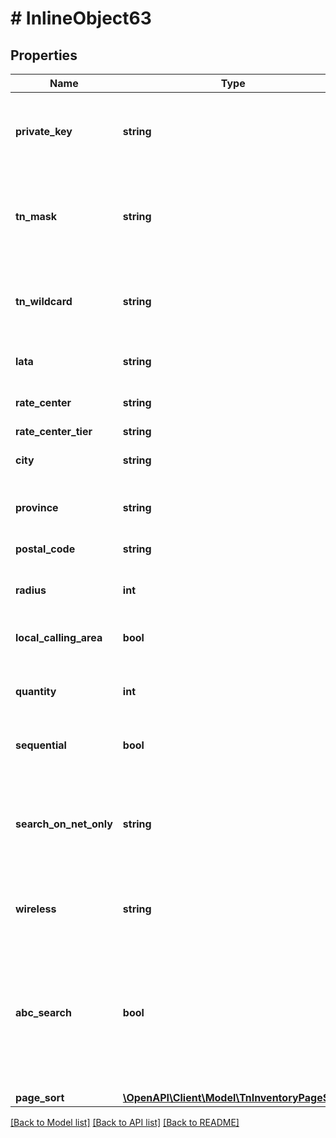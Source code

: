 # # InlineObject63

## Properties

Name | Type | Description | Notes
------------ | ------------- | ------------- | -------------
**private_key** | **string** | API key required to validate your application; can be retrieved from portal production and sandbox |
**tn_mask** | **string** | Ten-digit telephone number; Accepts 0-9, x, X, or space. x, X, or space are interpreted as any single digit.(Ex: 312xxx1x2x) | [optional]
**tn_wildcard** | **string** | Telephone number. Accepts 0-9, Aa-Zz, *, or ? (e.g. \&quot;*Hello*\&quot; or \&quot;312?Hi*7\&quot;) | [optional]
**lata** | **string** | Three-digit local access and transport area code | [optional]
**rate_center** | **string** | Rate center abbreviation (e.g. WSHNGTNZN1) | [optional]
**rate_center_tier** | **string** | Rate center tier | [optional]
**city** | **string** | Location Full Name filter for telephone numbers. | [optional]
**province** | **string** | Two-letter state or province abbreviation (e.g. IL, CA) | [optional]
**postal_code** | **string** | Zip code filter for telephone numbers. | [optional]
**radius** | **int** | radius to return numbers within specified limit (up to 50 miles) | [optional]
**local_calling_area** | **bool** | Enter true to return local calling area numbers | [optional]
**quantity** | **int** | Maximum number of results to return; partial quantity may be returned based on inventory | [optional]
**sequential** | **bool** | Enter true to return sequential numbers (up to 99) | [optional]
**search_on_net_only** | **string** | Enter Y or N to include or exclude offnet numbers from search results; N be overridden if customer-level setting is Y in accountDefaultDetail response | [optional]
**wireless** | **string** | Enter Y to return wireless numbers; N to return wireline numbers | [optional]
**abc_search** | **bool** | If true, it will do searching based on alphabates as well. If its not sent or fase, it will do numeric &amp; X based search. In case of abcSearch alphabates can be sent instead of numbers and X wont be trated as wildcard. | [optional]
**page_sort** | [**\OpenAPI\Client\Model\TnInventoryPageSort**](TnInventoryPageSort.md) |  | [optional]

[[Back to Model list]](../../README.md#models) [[Back to API list]](../../README.md#endpoints) [[Back to README]](../../README.md)
